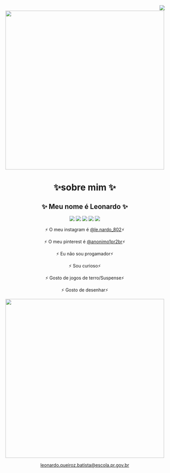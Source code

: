 <div align="center">  
  <img align="right" src="https://komarev.com/ghpvc/?username=LeonQ01&color=ff69b4"><br>   

 <td><img src="https://media1.tenor.com/m/JHPSRMwQkCAAAAAC/elmo-hell.gif" align="center"width="500"> </td>
 

 
# ✨sobre mim ✨
  ## ✨ Meu nome é Leonardo ✨  
  
 <a href="https://steamcommunity.com/profiles/76561199736834109/" target="_blank"><img src="https://img.shields.io/badge/Steam-000000?style=for-the-badge&logo=steam&logoColor=white" target="_blank"></a>
 <a href="https://www.instagram.com/le.onardo_802/" target="_blank"><img src="https://img.shields.io/badge/-Instagram-%23E4405F?style=for-the-badge&logo=instagram&logoColor=white" target="_blank"></a>
 <a href="https://github.com/LeonQ01" target="_blank"><img src="https://img.shields.io/badge/GitHub-100000?style=for-the-badge&logo=github&logoColor=white" target="_blank"></a>
  <a href = "https://br.pinterest.com/anonimo1pr2br/"><img src="https://img.shields.io/badge/-pinterest-%23E4405F?style=for-the-badge&logo=pinterest&logoColor=white" target="_red"></a>
   <a href = "https://outlook.live.com/mail/0/deeplink/compose?mailtouri=mailto%3Aleonardo.queiroz.batista%40escola.pr.gov.br"><img src="https://img.shields.io/badge/-Gmail-%23333?style=for-the-badge&logo=gmail&logoColor=white" target="_blank"></a>


   
 ⚡ O meu instagram é [@le.nardo_802](https://www.instagram.com/le.onardo_802/)⚡ 
 
  ⚡ O meu pinterest é [@anonimo1pr2br](https://br.pinterest.com/anonimo1pr2br/)⚡ 
  

⚡ Eu não sou progamador⚡

   ⚡ Sou curioso⚡ 

⚡ Gosto de jogos de terro/Suspense⚡

⚡ Gosto de desenhar⚡

 <td><img src="https://media1.tenor.com/m/oN1vfZdxuroAAAAd/snipermask.gif" align="center" src="Welcome.png" width="500"> </td>

 
  leonardo.queiroz.batista@escola.pr.gov.br
  



